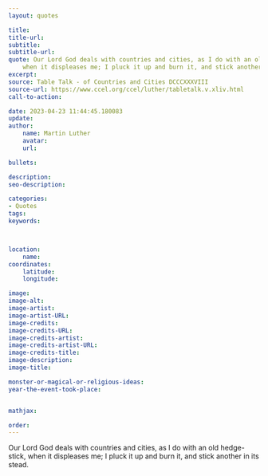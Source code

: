 ```yaml
---
layout: quotes

title:
title-url:
subtitle:
subtitle-url:
quote: Our Lord God deals with countries and cities, as I do with an old hedge-stick,
    when it displeases me; I pluck it up and burn it, and stick another in its stead.
excerpt:
source: Table Talk - of Countries and Cities DCCCXXXVIII
source-url: https://www.ccel.org/ccel/luther/tabletalk.v.xliv.html
call-to-action:

date: 2023-04-23 11:44:45.180083
update:
author:
    name: Martin Luther
    avatar:
    url:

bullets:

description:
seo-description:

categories:
- Quotes
tags:
keywords:



location:
    name:
coordinates:
    latitude:
    longitude:

image:
image-alt:
image-artist:
image-artist-URL:
image-credits:
image-credits-URL:
image-credits-artist:
image-credits-artist-URL:
image-credits-title:
image-description:
image-title:

monster-or-magical-or-religious-ideas:
year-the-event-took-place:


mathjax:

order:
---
```

Our Lord God deals with countries and cities, as I do with an old hedge-stick, when it displeases me; I pluck it up and burn it, and stick another in its stead.